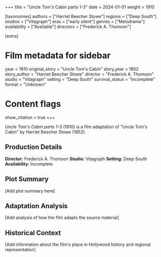 +++
title = "Uncle Tom's Cabin parts 1-3"
date = 2024-01-01
weight = 1910

[taxonomies]
authors = ["Harriet Beecher Stowe"]
regions = ["Deep South"]
studios = ["Vitagraph"]
eras = ["early silent"]
genres = ["Melodrama"]
availability = ["Available"]
directors = ["Frederick A. Thomson"]

[extra]
# Film metadata for sidebar
year = 1910
original_story = "Uncle Tom's Cabin"
story_year = 1852
story_author = "Harriet Beecher Stowe"
director = "Frederick A. Thomson"
studio = "Vitagraph"
setting = "Deep South"
survival_status = "Incomplete"
format = "Unknown"

# Content flags
show_citation = true
+++

*Uncle Tom's Cabin parts 1-3* (1910) is a film adaptation of "Uncle Tom's Cabin" by Harriet Beecher Stowe (1852).

## Production Details

**Director:** Frederick A. Thomson
**Studio:** Vitagraph
**Setting:** Deep South
**Availability:** Incomplete

## Plot Summary

[Add plot summary here]

## Adaptation Analysis

[Add analysis of how the film adapts the source material]

## Historical Context

[Add information about the film's place in Hollywood history and regional representation]